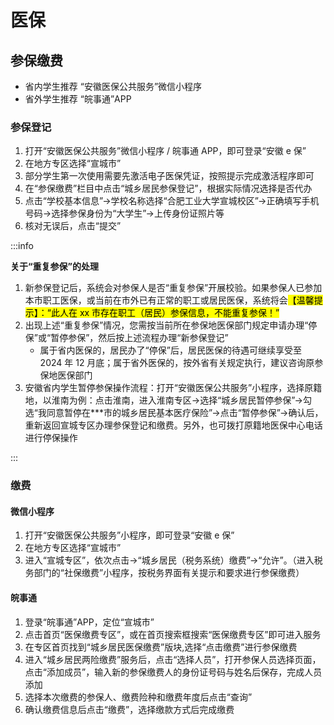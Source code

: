 # 医保

<HelpUs content="缺少详细信息"/>

## 参保缴费

- 省内学生推荐 “安徽医保公共服务”微信小程序
- 省外学生推荐 “皖事通”APP

### 参保登记

1. 打开“安徽医保公共服务”微信小程序 / 皖事通 APP，即可登录“安徽 e 保”
2. 在地方专区选择“宣城市”
3. 部分学生第一次使用需要先激活电子医保凭证，按照提示完成激活程序即可
4. 在“参保缴费”栏目中点击“城乡居民参保登记”，根据实际情况选择是否代办
5. 点击“学校基本信息”->学校名称选择“合肥工业大学宣城校区”->正确填写手机号码->选择参保身份为“大学生”->上传身份证照片等
6. 核对无误后，点击“提交”

:::info

**关于“重复参保”的处理**

1. 新参保登记后，系统会对参保人是否“重复参保”开展校验。如果参保人已参加本市职工医保，或当前在市外已有正常的职工或居民医保，系统将会<mark>【温馨提示】：“此人在 xx 市存在职工（居民）参保信息，不能重复参保！”</mark>
2. 出现上述“重复参保”情况，您需按当前所在参保地医保部门规定申请办理“停保”或“暂停参保”，然后按上述流程办理“新参保登记”
    - 属于省内医保的，居民办了“停保”后，居民医保的待遇可继续享受至 2024 年 12 月底；属于省外医保的，按外省有关规定执行，建议咨询原参保地医保部门
3. 安徽省内学生暂停参保操作流程：打开“安徽医保公共服务”小程序，选择原籍地，以淮南为例：点击淮南，进入淮南专区->选择“城乡居民暂停参保”->勾选“我同意暂停在***市的城乡居民基本医疗保险”->点击“暂停参保”->确认后，重新返回宣城专区办理参保登记和缴费。另外，也可拨打原籍地医保中心电话进行停保操作

:::

### 缴费

#### 微信小程序

1. 打开“安徽医保公共服务”小程序，即可登录“安徽 e 保”
2. 在地方专区选择“宣城市”
3. 进入“宣城专区”，依次点击->“城乡居民（税务系统）缴费”->“允许”。（进入税务部门的“社保缴费”小程序，按税务界面有关提示和要求进行参保缴费）

#### 皖事通

1. 登录“皖事通”APP，定位“宣城市”
2. 点击首页“医保缴费专区”，或在首页搜索框搜索“医保缴费专区”即可进入服务
3. 在专区首页找到“城乡居民医保缴费”版块,选择“点击缴费”进行参保缴费
4. 进入“城乡居民两险缴费”服务后，点击“选择人员”，打开参保人员选择页面，点击“添加成员”，输入新的参保缴费人的身份证号码与姓名后保存，完成人员添加
5. 选择本次缴费的参保人、缴费险种和缴费年度后点击“查询”
6. 确认缴费信息后点击“缴费”，选择缴款方式后完成缴费

